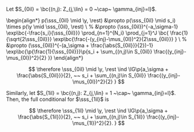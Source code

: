 Let $S_{0il} = \bc{(n,j): Z_{j,\lin} = 0 ~\cap~ \gamma_{inj}=l}$.

\begin{align*}
p(\sss_{0il} \mid \y, \rest) &\propto p(\sss_{0il} \mid s_i) \times p(\y \mid \sss_{0il}, \rest) \\
%
&\propto (\sss_{0il})^{-a_\sigma-1} \exp\bc{-\frac{s_i}{\sss_{0il}}} 
\prod_{n=1}^{N_i} \prod_{j=1}^J \bc{
  \frac{1}{\sqrt{2\sss_{0il}}}
  \exp\bc{\frac{-(y_{inj}-\mus_{0l})^2}{2\sss_{0il}}}
} \\
%
&\propto (\sss_{0il})^{-(a_\sigma + \frac{\abs{S_{0il}}}{2})-1}
\exp\bc{\p{\frac{1}{\sss_{0il}}}\p{s_i + \sum_{(n,j)\in S_{0il}}
\frac{(y_{inj}-\mus_{0l})^2}{2}
}}
\end{align*}

$$
\therefore \sss_{0il} \mid \y, \rest \ind
\IG\p{a_\sigma + \frac{\abs{S_{0il}}}{2}, ~~ s_i + \sum_{(n,j)\in S_{0il}}
\frac{(y_{inj}-\mus_{0l})^2}{2}
}
$$

Similarly, let $S_{1il} = \bc{(n,j): Z_{j,\lin} = 1 ~\cap~ \gamma_{inj}=l}$.
Then, the full conditional for $\sss_{1il}$ is

$$
\therefore \sss_{1il} \mid \y, \rest \ind
\IG\p{a_\sigma + \frac{\abs{S_{1il}}}{2}, ~~ s_i + \sum_{(n,j)\in S_{1il}}
\frac{(y_{inj}-\mus_{1l})^2}{2}.
}
$$

